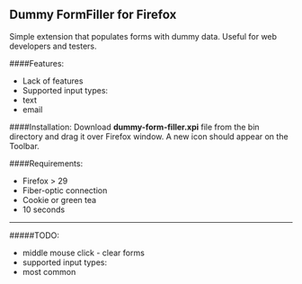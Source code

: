 Dummy FormFiller for Firefox
------

Simple extension that populates forms with dummy data. 
Useful for web developers and testers.

####Features:
- Lack of features
- Supported input types:
 - text
 - email

####Installation:
Download **dummy-form-filler.xpi** file from the bin directory and drag it over Firefox window. A new icon should appear on the Toolbar.

####Requirements:
- Firefox > 29
- Fiber-optic connection
- Cookie or green tea
- 10 seconds
 
---
#####TODO:
- middle mouse click - clear forms
- supported input types:
 - most common
 